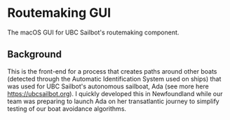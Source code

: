 # Routemaking GUI
The macOS GUI for UBC Sailbot's routemaking component.

## Background
This is the front-end for a process that creates paths around other boats (detected through the Automatic Identification System used on ships) that was used for UBC Sailbot's autonomous sailboat, Ada (see more here https://ubcsailbot.org). I quickly developed this in Newfoundland while our team was preparing to launch Ada on her transatlantic journey to simplify testing of our boat avoidance algorithms. 
